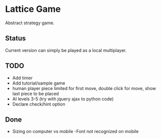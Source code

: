 # Lattice Game
Abstract strategy game.


## Status

Current version can simply be played as a local multiplayer.

## TODO

- Add timer
- Add tutorial/sample game
- human player piece limited for first move, double click for move, show last piece to be placed
- AI levels 3-5 (try with jquery ajax to python code)
- Declare check/hint option


## Done
	
- Sizing on computer vs mobile
-Font not recognized on mobile